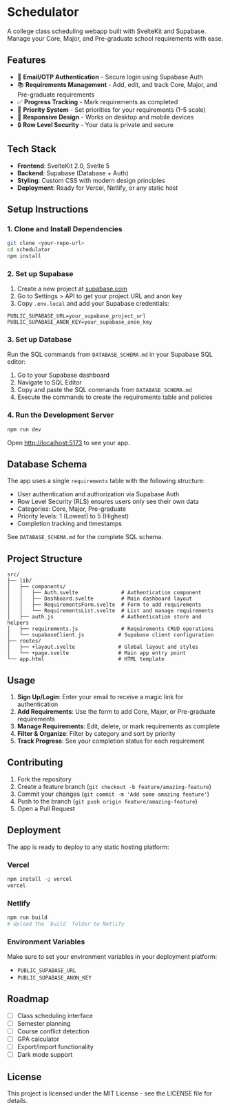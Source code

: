 # Schedulator

A college class scheduling webapp built with SvelteKit and Supabase. Manage your Core, Major, and Pre-graduate school requirements with ease.

## Features

- 🔐 **Email/OTP Authentication** - Secure login using Supabase Auth
- 📚 **Requirements Management** - Add, edit, and track Core, Major, and Pre-graduate requirements
- ✅ **Progress Tracking** - Mark requirements as completed
- 🎯 **Priority System** - Set priorities for your requirements (1-5 scale)
- 📱 **Responsive Design** - Works on desktop and mobile devices
- 🔒 **Row Level Security** - Your data is private and secure

## Tech Stack

- **Frontend**: SvelteKit 2.0, Svelte 5
- **Backend**: Supabase (Database + Auth)
- **Styling**: Custom CSS with modern design principles
- **Deployment**: Ready for Vercel, Netlify, or any static host

## Setup Instructions

### 1. Clone and Install Dependencies

```bash
git clone <your-repo-url>
cd schedulator
npm install
```

### 2. Set up Supabase

1. Create a new project at [supabase.com](https://supabase.com)
2. Go to Settings > API to get your project URL and anon key
3. Copy `.env.local` and add your Supabase credentials:

```env
PUBLIC_SUPABASE_URL=your_supabase_project_url
PUBLIC_SUPABASE_ANON_KEY=your_supabase_anon_key
```

### 3. Set up Database

Run the SQL commands from `DATABASE_SCHEMA.md` in your Supabase SQL editor:

1. Go to your Supabase dashboard
2. Navigate to SQL Editor
3. Copy and paste the SQL commands from `DATABASE_SCHEMA.md`
4. Execute the commands to create the requirements table and policies

### 4. Run the Development Server

```bash
npm run dev
```

Open [http://localhost:5173](http://localhost:5173) to see your app.

## Database Schema

The app uses a single `requirements` table with the following structure:

- User authentication and authorization via Supabase Auth
- Row Level Security (RLS) ensures users only see their own data
- Categories: Core, Major, Pre-graduate
- Priority levels: 1 (Lowest) to 5 (Highest)
- Completion tracking and timestamps

See `DATABASE_SCHEMA.md` for the complete SQL schema.

## Project Structure

```
src/
├── lib/
│   ├── components/
│   │   ├── Auth.svelte              # Authentication component
│   │   ├── Dashboard.svelte         # Main dashboard layout
│   │   ├── RequirementsForm.svelte  # Form to add requirements
│   │   └── RequirementsList.svelte  # List and manage requirements
│   ├── auth.js                      # Authentication store and helpers  
│   ├── requirements.js              # Requirements CRUD operations
│   └── supabaseClient.js           # Supabase client configuration
├── routes/
│   ├── +layout.svelte              # Global layout and styles
│   └── +page.svelte                # Main app entry point
└── app.html                        # HTML template
```

## Usage

1. **Sign Up/Login**: Enter your email to receive a magic link for authentication
2. **Add Requirements**: Use the form to add Core, Major, or Pre-graduate requirements
3. **Manage Requirements**: Edit, delete, or mark requirements as complete
4. **Filter & Organize**: Filter by category and sort by priority
5. **Track Progress**: See your completion status for each requirement

## Contributing

1. Fork the repository
2. Create a feature branch (`git checkout -b feature/amazing-feature`)
3. Commit your changes (`git commit -m 'Add some amazing feature'`)
4. Push to the branch (`git push origin feature/amazing-feature`)
5. Open a Pull Request

## Deployment

The app is ready to deploy to any static hosting platform:

### Vercel
```bash
npm install -g vercel
vercel
```

### Netlify
```bash
npm run build
# Upload the `build` folder to Netlify
```

### Environment Variables

Make sure to set your environment variables in your deployment platform:
- `PUBLIC_SUPABASE_URL`
- `PUBLIC_SUPABASE_ANON_KEY`

## Roadmap

- [ ] Class scheduling interface
- [ ] Semester planning
- [ ] Course conflict detection
- [ ] GPA calculator
- [ ] Export/import functionality
- [ ] Dark mode support

## License

This project is licensed under the MIT License - see the LICENSE file for details.

